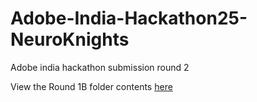 # Adobe-India-Hackathon25-NeuroKnights
Adobe india hackathon submission round 2

View the Round 1B folder contents [here](round1B/README.md)
